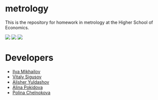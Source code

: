 # metrology
This is the repository for homework in metrology at the Higher School of Economics.

<img src="https://render.githubusercontent.com/render/math?math=\Delta = K * S_\Sigma">
<img src="https://render.githubusercontent.com/render/math?math=S_\Sigma = \sqrt {S_\Theta^2 %2B S_\tilde X^2}">
<img src="https://render.githubusercontent.com/render/math?math=K = \frac {\varepsilon %2B \Theta_\Sigma(P)}{S_\tilde X %2b S_\Theta}">

# Developers
- [Ilya Mikhailov](https://github.com/IR14)
- [Vitaly Sigusov](https://github.com/Vitaliy740)
- [Alisher Yuldashov](https://github.com/fuckinrobotics)
- [Alina Pokidova](https://github.com/truebeach)
- [Polina Chelnokova](https://github.com/pchelnokova)
